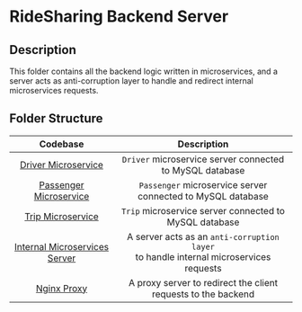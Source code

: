 # RideSharing Backend Server

## Description

This folder contains all the backend logic written in microservices, and a server acts as anti-corruption layer to handle and redirect internal microservices requests.

## Folder Structure

|                      Codebase                      |                                        Description                                         |
| :------------------------------------------------: | :----------------------------------------------------------------------------------------: |
|    [Driver Microservice](microservices/drivers)    |                  `Driver` microservice server connected to MySQL database                  |
| [Passenger Microservice](microservices/passengers) |                `Passenger` microservice server connected to MySQL database                 |
|      [Trip Microservice](microservices/trips)      |                   `Trip` microservice server connected to MySQL database                   |
|      [Internal Microservices Server](server)       | A server acts as an `anti-corruption layer` <br> to handle internal microservices requests |
|                [Nginx Proxy](proxy)                |               A proxy server to redirect the client requests to the backend                |

